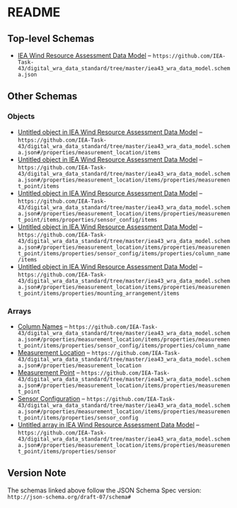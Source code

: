 # README

## Top-level Schemas

-   [IEA Wind Resource Assessment Data Model](./iea43_wra_data_model.md "This Data Model schema is a digital representation of a meteorological mast used for measureing the wind resource of a potential wind farm") – `https://github.com/IEA-Task-43/digital_wra_data_standard/tree/master/iea43_wra_data_model.schema.json`

## Other Schemas

### Objects

-   [Untitled object in IEA Wind Resource Assessment Data Model](./iea43_wra_data_model-properties-measurement-location-items.md) – `https://github.com/IEA-Task-43/digital_wra_data_standard/tree/master/iea43_wra_data_model.schema.json#/properties/measurement_location/items`
-   [Untitled object in IEA Wind Resource Assessment Data Model](./iea43_wra_data_model-properties-measurement-location-items-properties-measurement-point-items.md) – `https://github.com/IEA-Task-43/digital_wra_data_standard/tree/master/iea43_wra_data_model.schema.json#/properties/measurement_location/items/properties/measurement_point/items`
-   [Untitled object in IEA Wind Resource Assessment Data Model](./iea43_wra_data_model-properties-measurement-location-items-properties-measurement-point-items-properties-sensor-configuration-items.md) – `https://github.com/IEA-Task-43/digital_wra_data_standard/tree/master/iea43_wra_data_model.schema.json#/properties/measurement_location/items/properties/measurement_point/items/properties/sensor_config/items`
-   [Untitled object in IEA Wind Resource Assessment Data Model](./iea43_wra_data_model-properties-measurement-location-items-properties-measurement-point-items-properties-sensor-configuration-items-properties-column-names-items.md) – `https://github.com/IEA-Task-43/digital_wra_data_standard/tree/master/iea43_wra_data_model.schema.json#/properties/measurement_location/items/properties/measurement_point/items/properties/sensor_config/items/properties/column_name/items`
-   [Untitled object in IEA Wind Resource Assessment Data Model](./iea43_wra_data_model-properties-measurement-location-items-properties-measurement-point-items-properties-mounting-arrangement-items.md) – `https://github.com/IEA-Task-43/digital_wra_data_standard/tree/master/iea43_wra_data_model.schema.json#/properties/measurement_location/items/properties/measurement_point/items/properties/mounting_arrangement/items`

### Arrays

-   [Column Names](./iea43_wra_data_model-properties-measurement-location-items-properties-measurement-point-items-properties-sensor-configuration-items-properties-column-names.md "The group of column names in the data file which relates to this sensor configuration") – `https://github.com/IEA-Task-43/digital_wra_data_standard/tree/master/iea43_wra_data_model.schema.json#/properties/measurement_location/items/properties/measurement_point/items/properties/sensor_config/items/properties/column_name`
-   [Measurement Location](./iea43_wra_data_model-properties-measurement-location.md "This is the geographic location of the meteorological measurement station i") – `https://github.com/IEA-Task-43/digital_wra_data_standard/tree/master/iea43_wra_data_model.schema.json#/properties/measurement_location`
-   [Measurement Point](./iea43_wra_data_model-properties-measurement-location-items-properties-measurement-point.md "This represents a point in space where a measurement takes place") – `https://github.com/IEA-Task-43/digital_wra_data_standard/tree/master/iea43_wra_data_model.schema.json#/properties/measurement_location/items/properties/measurement_point`
-   [Sensor Configuration](./iea43_wra_data_model-properties-measurement-location-items-properties-measurement-point-items-properties-sensor-configuration.md "The sensor configuration that is programmed into the logging device") – `https://github.com/IEA-Task-43/digital_wra_data_standard/tree/master/iea43_wra_data_model.schema.json#/properties/measurement_location/items/properties/measurement_point/items/properties/sensor_config`
-   [Untitled array in IEA Wind Resource Assessment Data Model](./iea43_wra_data_model-properties-measurement-location-items-properties-measurement-point-items-properties-sensor.md) – `https://github.com/IEA-Task-43/digital_wra_data_standard/tree/master/iea43_wra_data_model.schema.json#/properties/measurement_location/items/properties/measurement_point/items/properties/sensor`

## Version Note

The schemas linked above follow the JSON Schema Spec version: `http://json-schema.org/draft-07/schema#`
